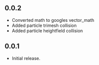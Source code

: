 ## 0.0.2

* Converted math to googles vector_math
* Added particle trimesh collision
* Added particle heightfield collision

## 0.0.1

* Initial release.
